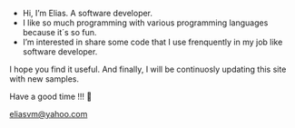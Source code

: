 - Hi, I’m Elias. A software developer.
- I like so much programming with various programming languages because it´s so fun.
- I’m interested in share some code that I use frenquently in my job like software developer.

I hope you find it useful. And finally, I will be continuosly updating this site with new samples.

Have a good time !!! 👋

eliasvm@yahoo.com

<!---
evazquezm-developer/evazquezm-developer is a ✨ special ✨ repository because its `README.md` (this file) appears on your GitHub profile.
You can click the Preview link to take a look at your changes.
--->
